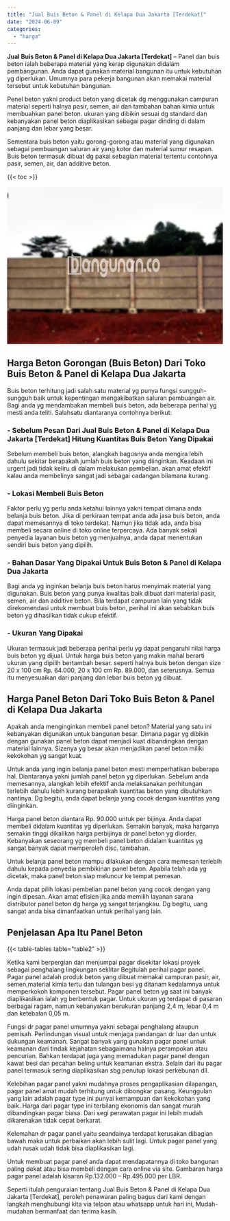 ```yaml
---
title: "Jual Buis Beton & Panel di Kelapa Dua Jakarta [Terdekat]"
date: "2024-06-09"
categories: 
  - "harga"
---
```


**Jual Buis Beton & Panel di Kelapa Dua Jakarta \[Terdekat\]** – Panel dan buis beton ialah beberapa material yang kerap digunakan didalam pembangunan. Anda dapat gunakan material bangunan itu untuk kebutuhan yg diperlukan. Umumnya para pekerja bangunan akan memakai material tersebut untuk kebutuhan bangunan.

Penel beton yakni product beton yang dicetak dg menggunakan campuran material seperti halnya pasir, semen, air dan tambahan bahan kimia untuk membuahkan panel beton. ukuran yang dibikin sesuai dg standard dan kebanyakan panel beton diaplikasikan sebagai pagar dinding di dalam panjang dan lebar yang besar.

Sementara buis beton yaitu gorong-gorong atau material yang digunakan sebagai pembuangan saluran air yang kotor dan material sumur resapan. Buis beton termasuk dibuat dg pakai sebagian material tertentu contohnya pasir, semen, air, dan additive beton.

{{< toc >}}

![Jual Buis Beton & Panel di Kelapa Dua Jakarta [Terdekat]](/images/jual-panel-buis-beton-murah-50.png)

## Harga Beton Gorongan (Buis Beton) Dari Toko Buis Beton & Panel di Kelapa Dua Jakarta

Buis beton terhitung jadi salah satu material yg punya fungsi sungguh-sungguh baik untuk kepentingan mengakibatkan saluran pembuangan air. Bagi anda yg mendambakan membeli buis beton, ada beberapa perihal yg mesti anda teliti. Salahsatu diantaranya contohnya berikut:

### \- Sebelum Pesan Dari Jual Buis Beton & Panel di Kelapa Dua Jakarta \[Terdekat\] Hitung Kuantitas Buis Beton Yang Dipakai

Sebelum membeli buis beton, alangkah bagusnya anda mengira lebih dahulu sekitar berapakah jumlah buis beton yang diinginkan. Keadaan ini urgent jadi tidak keliru di dalam melakukan pembelian. akan amat efektif kalau anda membelinya sangat jadi sebagai cadangan bilamana kurang.

### \- Lokasi Membeli Buis Beton

Faktor perlu yg perlu anda ketahui lainnya yakni tempat dimana anda belanja buis beton. Jika di perkiraan tempat anda ada jasa buis beton, anda dapat memesannya di toko terdekat. Namun jika tidak ada, anda bisa membeli secara online di toko online terpercaya. Ada banyak sekali penyedia layanan buis beton yg menjualnya, anda dapat menentukan sendiri buis beton yang dipilih.

### \- Bahan Dasar Yang Dipakai Untuk Buis Beton & Panel di Kelapa Dua Jakarta

Bagi anda yg inginkan belanja buis beton harus menyimak material yang digunakan. Buis beton yang punya kwalitas baik dibuat dari material pasir, semen, air dan additive beton. Bila terdapat campuran lain yang tidak direkomendasi untuk membuat buis beton, perihal ini akan sebabkan buis beton yg dihasilkan tidak cukup efektif.

### \- Ukuran Yang Dipakai

Ukuran termasuk jadi beberapa perihal perlu yg dapat pengaruhi nilai harga buis beton yg dijual. Untuk harga buis beton yang makin mahal berarti ukuran yang dipilih bertambah besar. seperti halnya buis beton dengan size 20 x 100 cm Rp. 64.000, 20 x 100 cm Rp. 89.000, dan seterusnya. Semua itu menyesuaikan dari panjang dan lebar buis beton yg dibuat.

## Harga Panel Beton Dari Toko Buis Beton & Panel di Kelapa Dua Jakarta

Apakah anda menginginkan membeli panel beton? Material yang satu ini kebanyakan digunakan untuk bangunan besar. Dimana pagar yg dibikin dengan gunakan panel beton dapat menjadi kuat dibandingkan dengan material lainnya. Sizenya yg besar akan menjadikan panel beton miliki kekokohan yg sangat kuat.

Untuk anda yang ingin belanja panel beton mesti memperhatikan beberapa hal. Diantaranya yakni jumlah panel beton yg diperlukan. Sebelum anda memesannya, alangkah lebih efektif anda melaksanakan perhitungan terlebih dahulu lebih kurang berapakah kuantitas beton yang dibutuhkan nantinya. Dg begitu, anda dapat belanja yang cocok dengan kuantitas yang diinginkan.

Harga panel beton diantara Rp. 90.000 untuk per bijinya. Anda dapat membeli didalam kuantitas yg diperlukan. Semakin banyak, maka harganya semakin tinggi dikalikan harga perbijinya dr panel beton yg diorder. Kebanyakan seseorang yg membeli panel beton didalam kuantitas yg sangat banyak dapat memperoleh disc. tambahan.

Untuk belanja panel beton mampu dilakukan dengan cara memesan terlebih dahulu kepada penyedia pembikinan panel beton. Apabila telah ada yg dicetak, maka panel beton siap meluncur ke tempat pemesan.

Anda dapat pilih lokasi pembelian panel beton yang cocok dengan yang ingin dipesan. Akan amat efisien jika anda memilih layanan sarana distributor panel beton dg harga yg sangat terjangkau. Dg begitu, uang sangat anda bisa dimanfaatkan untuk perihal yang lain.

## Penjelasan Apa Itu Panel Beton

{{< table-tables table="table2" >}}

Ketika kami berpergian dan menjumpai pagar disekitar lokasi proyek sebagai penghalang lingkungan seklitar Begitulah perihal pagar panel. Pagar panel adalah produk beton yang dibuat memakai campuran pasir, air, semen,material kimia tertu dan tulangan besi yg ditanam kedalamnya untuk memperkokoh komponen tersebut. Pagar panel beton yg saat ini banyak diaplikasikan ialah yg berbentuk pagar. Untuk ukuran yg terdapat di pasaran berbagai ragam, namun kebanyakan berukuran panjang 2,4 m, lebar 0,4 m dan ketebalan 0,05 m.

Fungsi dr pagar panel umumnya yakni sebagai penghalang ataupun pemisah. Perlindungan visual untuk menjaga pandangan dr luar dan untuk dukungan keamanan. Sangat banyak yang gunakan pagar panel untuk keamanan dari tindak kejahatan sebagaimana halnya perampokan atau pencurian. Bahkan terdapat juga yang memadukan pagar panel dengan kawat besi dan pecahan beling untuk keamanan ekstra. Selain dari itu pagar panel termasuk sering diaplikasikan sbg penutup lokasi perkebunan dll.

Kelebihan pagar panel yakni mudahnya proses pengaplikasian dilapangan, pagar panel amat mudah terhitung untuk dibongkar pasang. Keunggulan yang lain adalah pagar type ini punyai kemampuan dan kekokohan yang baik. Harga dari pagar type ini terbilang ekonomis dan sangat murah dibandingkan pagar biasa. Dari segi perawatan pagar ini lebih mudah dikarenakan tidak cepat berkarat.

Kelemahan dr pagar panel yaitu seandainya terdapat kerusakan dibagian bawah maka untuk perbaikan akan lebih sulit lagi. Untuk pagar panel yang udah rusak udah tidak bisa diaplikasikan lagi.

Untuk membuat pagar panel anda dapat mendapatannya di toko bangunan paling dekat atau bisa membeli dengan cara online via site. Gambaran harga pagar panel adalah kisaran Rp.132.000 – Rp.495.000 per LBR.

Seperti itulah penguraian tentang Jual Buis Beton & Panel di Kelapa Dua Jakarta \[Terdekat\], peroleh penawaran paling bagus dari kami dengan langkah menghubungi kita via telpon atau whatsapp untuk hari ini, Mudah-mudahan bermanfaat dan terima kasih.
